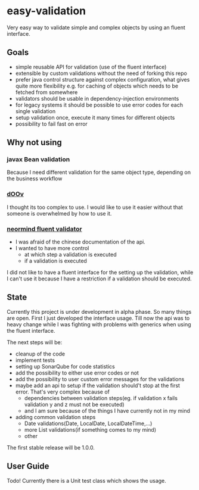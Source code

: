 # easy-validation
Very easy way to validate simple and complex objects by using an fluent interface.


## Goals
- simple reusable API for validation (use of the fluent interface)
- extensible by custom validations without the need of forking this repo
- prefer java control structure against complex configuration, what gives quite more flexibility e.g. for caching of objects which needs to be fetched from somewhere
- validators should be usable in dependency-injection environments
- for legacy systems it should be possible to use error codes for each single validation
- setup validation once, execute it many times for different objects
- possibility to fail fast on error

## Why not using
### javax Bean validation
Because I need different validation for the same object type, depending on the business workflow
### [dOOv](https://github.com/lesfurets/dOOv)
I thought its too complex to use. I would like to use it easier without that someone is overwhelmed by how to use it.
### [neormind fluent validator](https://github.com/neoremind/fluent-validator)
* I was afraid of the chinese documentation of the api.
* I wanted to have more control 
  * at which step a validation is executed  
  * if a validation is executed
  
I did not like to have a fluent interface for the setting up the validation, while I can't use it because I have a restriction if a validation should be executed.

## State
Currently this project is under development in alpha phase. 
So many things are open. First I just developed the interface usage. 
Till now the api was to heavy change while I was fighting with problems with generics when using the fluent interface.

The next steps will be:
* cleanup of the code
* implement tests
* setting up SonarQube for code statistics
* add the possibility to either use error codes or not
* add the possibility to user custom error messages for the validations
* maybe add an api to setup if the validation should't stop at the first error. That's very complex because of
  * dependencies between validation steps(eg. if validation x fails validation y and z must not be executed)
  * and I am sure because of the things I have currently not in my mind 
* adding common validation steps
  * Date validations(Date, LocalDate, LocalDateTime,...)
  * more List validations(if something comes to my mind)
  * other
  
The first stable release will be 1.0.0.

## User Guide
Todo! 
Currently there is a Unit test class which shows the usage.
